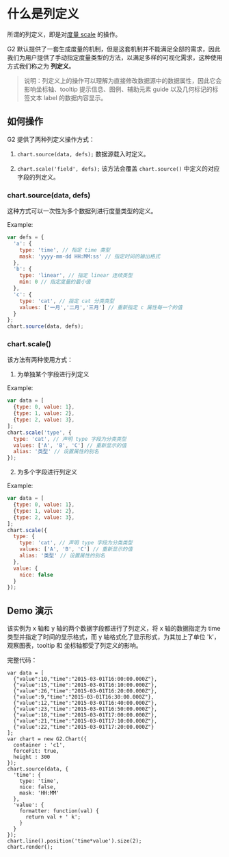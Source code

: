 <!--
index: 6
title: 列定义操作
resource:
  jsFiles:
    - ${url.dataSet}
    - ${url.g2}
-->

# 什么是列定义

所谓的列定义，即是对[度量 scale](./scale.html) 的操作。

G2 默认提供了一套生成度量的机制，但是这套机制并不能满足全部的需求，因此我们为用户提供了手动指定度量类型的方法，以满足多样的可视化需求，这种使用方式我们称之为 **列定义**。

> 说明：列定义上的操作可以理解为直接修改数据源中的数据属性，因此它会影响坐标轴、tooltip 提示信息、图例、辅助元素 guide 以及几何标记的标签文本 label 的数据内容显示。

## 如何操作

G2 提供了两种列定义操作方式：

1. `chart.source(data, defs);` 数据源载入时定义。

2. `chart.scale('field', defs);` 该方法会覆盖 `chart.source()` 中定义的对应字段的列定义。

### chart.source(data, defs)

这种方式可以一次性为多个数据列进行度量类型的定义。

Example: 

```js
var defs = {
  'a': {
    type: 'time', // 指定 time 类型
    mask: 'yyyy-mm-dd HH:MM:ss' // 指定时间的输出格式
  },
  'b': {
    type: 'linear', // 指定 linear 连续类型
    min: 0 // 指定度量的最小值
  },
  'c': {
    type: 'cat', // 指定 cat 分类类型
    values: ['一月','二月','三月'] // 重新指定 c 属性每一个的值
  }
};
chart.source(data, defs);
```

### chart.scale()

该方法有两种使用方式：

1. 为单独某个字段进行列定义

Example:

```js
var data = [
  {type: 0, value: 1},
  {type: 1, value: 2},
  {type: 2, value: 3},
];
chart.scale('type', {
  type: 'cat', // 声明 type 字段为分类类型
  values: ['A', 'B', 'C'] // 重新显示的值
  alias: '类型' // 设置属性的别名
});
```

2. 为多个字段进行列定义

Example: 

```js
var data = [
  {type: 0, value: 1},
  {type: 1, value: 2},
  {type: 2, value: 3},
];
chart.scale({
  type: {
    type: 'cat', // 声明 type 字段为分类类型
    values: ['A', 'B', 'C'] // 重新显示的值
    alias: '类型' // 设置属性的别名
  },
  value: {
    nice: false
  }
});
```

## Demo 演示

该实例为 x 轴和 y 轴的两个数据字段都进行了列定义，将 x 轴的数据指定为 time 类型并指定了时间的显示格式，而 y 轴格式化了显示形式，为其加上了单位 'k'，观察图表，tooltip 和 坐标轴都受了列定义的影响。

<div id="c1"></div>

完整代码：

````js+
var data = [
  {"value":10,"time":"2015-03-01T16:00:00.000Z"},
  {"value":15,"time":"2015-03-01T16:10:00.000Z"},
  {"value":26,"time":"2015-03-01T16:20:00.000Z"},
  {"value":9,"time":"2015-03-01T16:30:00.000Z"},
  {"value":12,"time":"2015-03-01T16:40:00.000Z"},
  {"value":23,"time":"2015-03-01T16:50:00.000Z"},
  {"value":18,"time":"2015-03-01T17:00:00.000Z"},
  {"value":21,"time":"2015-03-01T17:10:00.000Z"},
  {"value":22,"time":"2015-03-01T17:20:00.000Z"}
];
var chart = new G2.Chart({
  container : 'c1',
  forceFit: true,
  height : 300
});
chart.source(data, {
  'time': {
    type: 'time',
    nice: false,
    mask: 'HH:MM'
  },
  'value': {
    formatter: function(val) {
      return val + ' k';
    }
  }
});
chart.line().position('time*value').size(2);
chart.render();
````

